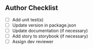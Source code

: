 <!-- Include description and link to resolved issue(s) here. -->

## Author Checklist

- [ ] Add unit test(s)
- [ ] Update version in package.json
- [ ] Update documentation (if necessary)
- [ ] Add story to storybook (if necessary)
- [ ] Assign dev reviewer

